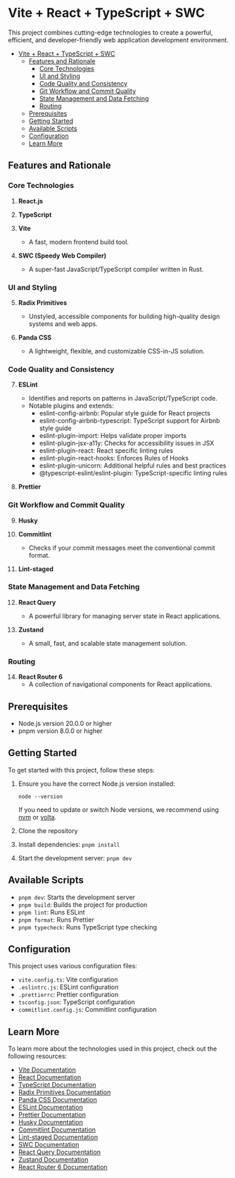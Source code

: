 # Vite + React + TypeScript + SWC

This project combines cutting-edge technologies to create a powerful, efficient, and developer-friendly web application development environment.

- [Vite + React + TypeScript + SWC](#vite--react--typescript--swc)
  - [Features and Rationale](#features-and-rationale)
    - [Core Technologies](#core-technologies)
    - [UI and Styling](#ui-and-styling)
    - [Code Quality and Consistency](#code-quality-and-consistency)
    - [Git Workflow and Commit Quality](#git-workflow-and-commit-quality)
    - [State Management and Data Fetching](#state-management-and-data-fetching)
    - [Routing](#routing)
  - [Prerequisites](#prerequisites)
  - [Getting Started](#getting-started)
  - [Available Scripts](#available-scripts)
  - [Configuration](#configuration)
  - [Learn More](#learn-more)

## Features and Rationale

### Core Technologies

1. **React.js**

2. **TypeScript**

3. **Vite**

   - A fast, modern frontend build tool.

4. **SWC (Speedy Web Compiler)**
   - A super-fast JavaScript/TypeScript compiler written in Rust.

### UI and Styling

5. **Radix Primitives**

   - Unstyled, accessible components for building high-quality design systems and web apps.

6. **Panda CSS**
   - A lightweight, flexible, and customizable CSS-in-JS solution.

### Code Quality and Consistency

7. **ESLint**

   - Identifies and reports on patterns in JavaScript/TypeScript code.
   - Notable plugins and extends:
     - eslint-config-airbnb: Popular style guide for React projects
     - eslint-config-airbnb-typescript: TypeScript support for Airbnb style guide
     - eslint-plugin-import: Helps validate proper imports
     - eslint-plugin-jsx-a11y: Checks for accessibility issues in JSX
     - eslint-plugin-react: React specific linting rules
     - eslint-plugin-react-hooks: Enforces Rules of Hooks
     - eslint-plugin-unicorn: Additional helpful rules and best practices
     - @typescript-eslint/eslint-plugin: TypeScript-specific linting rules

8. **Prettier**

### Git Workflow and Commit Quality

9. **Husky**

10. **Commitlint**

    - Checks if your commit messages meet the conventional commit format.

11. **Lint-staged**

### State Management and Data Fetching

12. **React Query**

    - A powerful library for managing server state in React applications.

13. **Zustand**
    - A small, fast, and scalable state management solution.

### Routing

14. **React Router 6**
    - A collection of navigational components for React applications.

## Prerequisites

- Node.js version 20.0.0 or higher
- pnpm version 8.0.0 or higher

## Getting Started

To get started with this project, follow these steps:

1. Ensure you have the correct Node.js version installed:

   ```
   node --version
   ```

   If you need to update or switch Node versions, we recommend using [nvm](https://github.com/nvm-sh/nvm) or [volta](https://volta.sh/).

2. Clone the repository
3. Install dependencies: `pnpm install`
4. Start the development server: `pnpm dev`

## Available Scripts

- `pnpm dev`: Starts the development server
- `pnpm build`: Builds the project for production
- `pnpm lint`: Runs ESLint
- `pnpm format`: Runs Prettier
- `pnpm typecheck`: Runs TypeScript type checking

## Configuration

This project uses various configuration files:

- `vite.config.ts`: Vite configuration
- `.eslintrc.js`: ESLint configuration
- `.prettierrc`: Prettier configuration
- `tsconfig.json`: TypeScript configuration
- `commitlint.config.js`: Commitlint configuration

## Learn More

To learn more about the technologies used in this project, check out the following resources:

- [Vite Documentation](https://vitejs.dev/)
- [React Documentation](https://reactjs.org/)
- [TypeScript Documentation](https://www.typescriptlang.org/)
- [Radix Primitives Documentation](https://www.radix-ui.com/)
- [Panda CSS Documentation](https://panda-css.com/)
- [ESLint Documentation](https://eslint.org/)
- [Prettier Documentation](https://prettier.io/)
- [Husky Documentation](https://typicode.github.io/husky/)
- [Commitlint Documentation](https://commitlint.js.org/)
- [Lint-staged Documentation](https://github.com/okonet/lint-staged)
- [SWC Documentation](https://swc.rs/)
- [React Query Documentation](https://react-query.tanstack.com/)
- [Zustand Documentation](https://github.com/pmndrs/zustand)
- [React Router 6 Documentation](https://reactrouter.com/)



